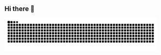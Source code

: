 ## Hi there 👋

<!--
**YuXiangLo/YuXiangLo** is a ✨ _special_ ✨ repository because its `README.md` (this file) appears on your GitHub profile.

Here are some ideas to get you started:

- 🔭 I’m currently working on ...
- 🌱 I’m currently learning ...
- 👯 I’m looking to collaborate on ...
- 🤔 I’m looking for help with ...
- 💬 Ask me about ...
- 📫 How to reach me: ...
- 😄 Pronouns: ...
- ⚡ Fun fact: ...
-->

![snakey](https://raw.githubusercontent.com/YuXiangLo/YuXiangLo.github.io/output/github-contribution-grid-snake-dark.svg)

